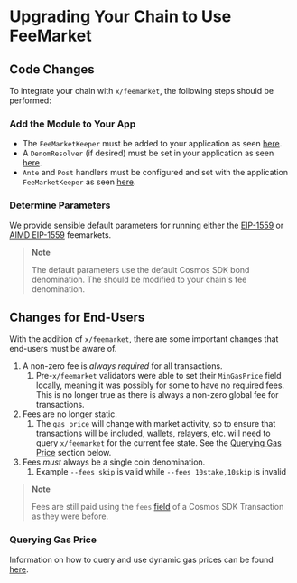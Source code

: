 # Upgrading Your Chain to Use FeeMarket

## Code Changes

To integrate your chain with `x/feemarket`, the following steps should be performed:

### Add the Module to Your App

* The `FeeMarketKeeper` must be added to your application as seen [here](https://github.com/skip-mev/feemarket/blob/0f83e172c92a02db45f83bf89065fd9543967729/tests/app/app.go#L163).
* A `DenomResolver` (if desired) must be set in your application as seen [here](https://github.com/skip-mev/feemarket/blob/0f83e172c92a02db45f83bf89065fd9543967729/tests/app/app.go#L509).
* `Ante` and `Post` handlers must be configured and set with the application `FeeMarketKeeper` as seen [here](https://github.com/skip-mev/feemarket/blob/0f83e172c92a02db45f83bf89065fd9543967729/tests/app/app.go#L513).

### Determine Parameters

We provide sensible default parameters for running either the [EIP-1559](https://github.com/skip-mev/feemarket/blob/0f83e172c92a02db45f83bf89065fd9543967729/x/feemarket/types/eip1559.go#L56) or [AIMD EIP-1559](https://github.com/skip-mev/feemarket/blob/0f83e172c92a02db45f83bf89065fd9543967729/x/feemarket/types/eip1559_aimd.go#L65) feemarkets. 

> **Note**
>
> The default parameters use the default Cosmos SDK bond denomination. The should be modified to your chain's fee denomination.

## Changes for End-Users

With the addition of `x/feemarket`, there are some important changes that end-users must be aware of.

1. A non-zero fee is _always required_ for all transactions.
   1. Pre-`x/feemarket` validators were able to set their `MinGasPrice` field locally, meaning it was possibly for some to have no required fees.  This is no longer true as there is always a non-zero global fee for transactions.
2. Fees are no longer static.
   1. The `gas price` will change with market activity, so to ensure that transactions will be included, wallets, relayers, etc. will need to query `x/feemarket` for the current fee state.  See the [Querying Gas Price](#querying-gas-price-) section below.
3. Fees _must_ always be a single coin denomination.
   1. Example `--fees skip` is valid while `--fees 10stake,10skip` is invalid 

> **Note**
>
>  Fees are still paid using the `fees` [field](https://github.com/cosmos/cosmos-sdk/blob/d1aab15790570bff77aa0b8652288a276205efb0/proto/cosmos/tx/v1beta1/tx.proto#L214) of a Cosmos SDK Transaction as they were before.

### Querying Gas Price 

Information on how to query and use dynamic gas prices can be found [here](INTEGRATIONS.md).
